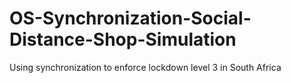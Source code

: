 # OS-Synchronization-Social-Distance-Shop-Simulation
Using synchronization to enforce lockdown level 3 in South Africa
